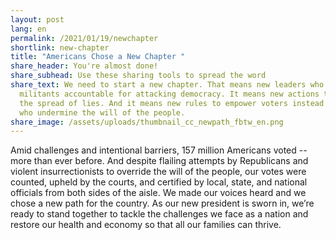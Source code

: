 ```yaml
---
layout: post
lang: en
permalink: /2021/01/19/newchapter
shortlink: new-chapter
title: "Americans Chose a New Chapter "
share_header: You're almost done!
share_subhead: Use these sharing tools to spread the word
share_text: We need to start a new chapter. That means new leaders who hold
  militants accountable for attacking democracy. It means new actions to stop
  the spread of lies. And it means new rules to empower voters instead of those
  who undermine the will of the people.
share_image: /assets/uploads/thumbnail_cc_newpath_fbtw_en.png
---
```

Amid challenges and intentional barriers, 157 million Americans voted -- more than ever before. And despite flailing attempts by Republicans and violent insurrectionists to override the will of the people, our votes were counted, upheld by the courts, and certified by local, state, and national officials from both sides of the aisle. We made our voices heard and we chose a new path for the country. As our new president is sworn in, we’re ready to stand together to tackle the challenges we face as a nation and restore our health and economy so that all our families can thrive.